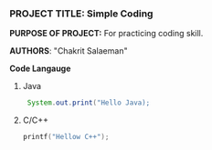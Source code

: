 ### **PROJECT TITLE:** Simple Coding
**PURPOSE OF PROJECT:** For practicing coding skill.

**AUTHORS**: "Chakrit Salaeman"

**Code Langauge**
1. Java
    ```Java
     System.out.print("Hello Java);

2. C/C++
    ```C++
    printf("Hellow C++");